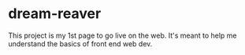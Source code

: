 # dream-reaver
This project is my 1st page to go live on the web. It's meant to help me understand the basics of front end web dev.
